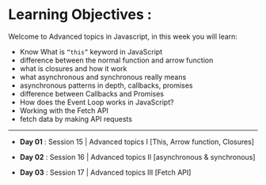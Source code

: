 
# Learning Objectives :
Welcome to Advanced topics in Javascript, in this week you will learn:

- Know What is `“this”` keyword in JavaScript
- difference between the normal function and arrow function
- what is closures and how it work
- what asynchronous and synchronous really means
- asynchronous patterns in depth, callbacks, promises
- difference between Callbacks and Promises
- How does the Event Loop works in JavaScript?
- Working with the Fetch API
- fetch data by making API requests

<hr />

- **Day 01** : Session 15 | Advanced topics I [This, Arrow function, Closures]

- **Day 02** : Session 16 | Advanced topics II [asynchronous & synchronous]

- **Day 03** : Session 17 | Advanced topics III [Fetch API]


